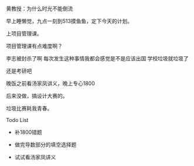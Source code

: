 黄教授：为什么时光不能倒流

早上睡懒觉，九点一刻到513摸鱼鱼，定下今天的计划。

上项目管理课。

项目管理课有点难度啊？



李志被封杀了啊 每次发生这种事情我都会感觉是不是应该出国 学校垃圾就垃圾了

还是考研吧



晚饭之前看汤家凤讲义，晚上专心1800



后来没做，搞设计大赛的。

垃圾比赛耗我青春。



Todo List

- 补1800错题
- 做完导数部分的填空选择题

- 试试看汤家凤讲义